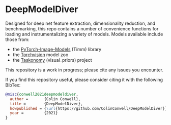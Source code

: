 # DeepModelDiver
 
Designed for deep net feature extraction, dimensionality reduction, and benchmarking, this repo contains a number of convenience functions for loading and instrumentalizing a variety of models. Models available include those from:

- the [PyTorch-Image-Models](https://github.com/rwightman/pytorch-image-models) (Timm) library
- the [Torchvision](https://pytorch.org/vision/stable/models.html) model zoo
- the [Taskonomy](http://taskonomy.stanford.edu/) (visual_priors) project

This repository is a work in progress; please cite any issues you encounter.

If you find this repository useful, please consider citing it with the following BibTex:

```BibTeX
@misc{conwell2021deepmodeldiver,
  author =       {Colin Conwell},
  title =        {DeepModelDiver},
  howpublished = {\url{https://github.com/ColinConwell/DeepModelDiver}},
  year =         {2021}
}
```
